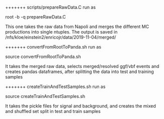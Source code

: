 +++++++ scripts/prepareRawData.C
run as

root -b -q prepareRawData.C

This one takes the raw data from Napoli and merges the different MC productions into single ntuples. The output is saved in /nfs/kloe/einstein2/enricojr/data/2019-11-04/merged/

+++++++ convertFromRootToPanda.sh
run as

source convertFromRootToPanda.sh

It takes the merged raw data, selects merged/resolved ggf/vbf events and creates pandas dataframes, after splitting the data into test and training samples

+++++++ createTrainAndTestSamples.sh
run as

source createTrainAndTestSamples.sh

It takes the pickle files for signal and background, and creates the mixed and shuffled set split in test and train samples
